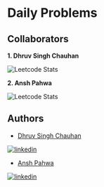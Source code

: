 # Daily Problems

## Collaborators

**1. Dhruv Singh Chauhan**

![Leetcode Stats](https://leetcard.jacoblin.cool/dhruv2405)

**2. Ansh Pahwa**

![Leetcode Stats](https://leetcard.jacoblin.cool/ansh04012020)


## Authors

- [Dhruv Singh Chauhan](https://github.com/dhruvchauhan2405)


[![linkedin](https://img.shields.io/badge/linkedin-0A66C2?style=for-the-badge&logo=linkedin&logoColor=white)](https://www.linkedin.com/in/dhruv-chauhan-61047319a/)




- [Ansh Pahwa](https://github.com/ansh04012020)


[![linkedin](https://img.shields.io/badge/linkedin-0A66C2?style=for-the-badge&logo=linkedin&logoColor=white)](https://www.linkedin.com/in/ansh-pahwa-b666b3206/)
